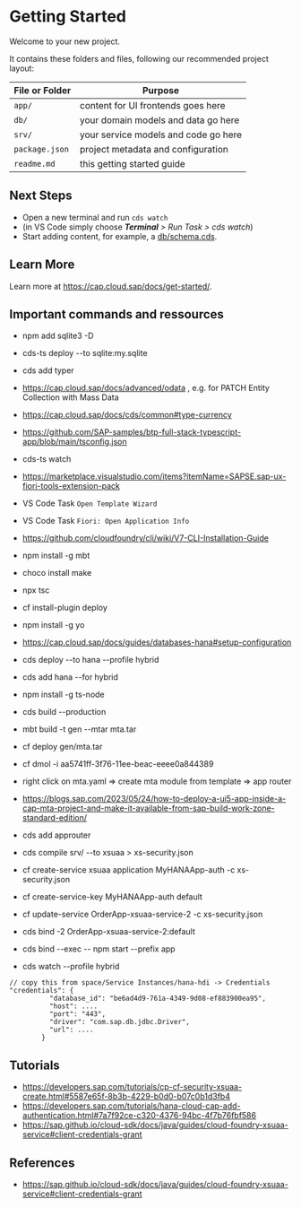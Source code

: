 # Getting Started

Welcome to your new project.

It contains these folders and files, following our recommended project layout:

File or Folder | Purpose
---------|----------
`app/` | content for UI frontends goes here
`db/` | your domain models and data go here
`srv/` | your service models and code go here
`package.json` | project metadata and configuration
`readme.md` | this getting started guide


## Next Steps

- Open a new terminal and run `cds watch` 
- (in VS Code simply choose _**Terminal** > Run Task > cds watch_)
- Start adding content, for example, a [db/schema.cds](db/schema.cds).


## Learn More

Learn more at https://cap.cloud.sap/docs/get-started/.

## Important commands and ressources

* npm add sqlite3 -D
* cds-ts deploy --to sqlite:my.sqlite
* cds add typer
* https://cap.cloud.sap/docs/advanced/odata , e.g. for PATCH Entity Collection with Mass Data
* https://cap.cloud.sap/docs/cds/common#type-currency
* https://github.com/SAP-samples/btp-full-stack-typescript-app/blob/main/tsconfig.json
* cds-ts watch
* https://marketplace.visualstudio.com/items?itemName=SAPSE.sap-ux-fiori-tools-extension-pack
* VS Code Task `Open Template Wizard`
* VS Code Task `Fiori: Open Application Info`
* https://github.com/cloudfoundry/cli/wiki/V7-CLI-Installation-Guide
* npm install -g mbt
* choco install make
* npx tsc
* cf install-plugin deploy
* npm install -g yo
* https://cap.cloud.sap/docs/guides/databases-hana#setup-configuration
* cds deploy --to hana --profile hybrid
* cds add hana --for hybrid

* npm install -g ts-node
* cds build --production
* mbt build -t gen --mtar mta.tar
* cf deploy gen/mta.tar
* cf dmol -i aa5741ff-3f76-11ee-beac-eeee0a844389
* right click on mta.yaml => create mta module from template => app router
* https://blogs.sap.com/2023/05/24/how-to-deploy-a-ui5-app-inside-a-cap-mta-project-and-make-it-available-from-sap-build-work-zone-standard-edition/
* cds add approuter
* cds compile srv/ --to xsuaa > xs-security.json
* cf create-service xsuaa application MyHANAApp-auth -c xs-security.json
* cf create-service-key MyHANAApp-auth default 
* cf update-service OrderApp-xsuaa-service-2 -c xs-security.json
* cds bind -2 OrderApp-xsuaa-service-2:default 
* cds bind --exec -- npm start --prefix app
* cds watch --profile hybrid

```
// copy this from space/Service Instances/hana-hdi -> Credentials
"credentials": {
          "database_id": "be6ad4d9-761a-4349-9d08-ef883900ea95",
          "host": ....
          "port": "443",
          "driver": "com.sap.db.jdbc.Driver",
          "url": ....
        }
```

## Tutorials

* https://developers.sap.com/tutorials/cp-cf-security-xsuaa-create.html#5587e65f-8b3b-4229-b0d0-b07c0b1d3fb4
* https://developers.sap.com/tutorials/hana-cloud-cap-add-authentication.html#7a7f92ce-c320-4376-94bc-4f7b76fbf586
* https://sap.github.io/cloud-sdk/docs/java/guides/cloud-foundry-xsuaa-service#client-credentials-grant

## References

* https://sap.github.io/cloud-sdk/docs/java/guides/cloud-foundry-xsuaa-service#client-credentials-grant
